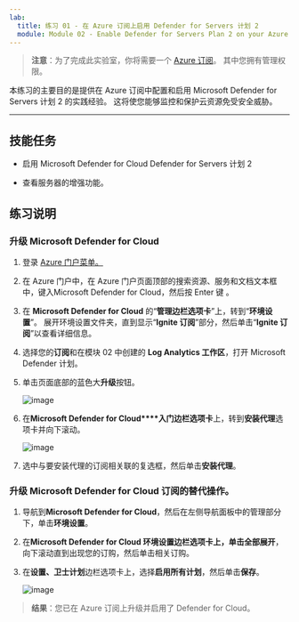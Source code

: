 ```yaml
---
lab:
  title: 练习 01 - 在 Azure 订阅上启用 Defender for Servers 计划 2
  module: Module 02 - Enable Defender for Servers Plan 2 on your Azure subscription
---
```



>**注意**：为了完成此实验室，你将需要一个 [Azure 订阅](https://azure.microsoft.com/en-us/free/?azure-portal=true)。 其中您拥有管理权限。 


本练习的主要目的是提供在 Azure 订阅中配置和启用 Microsoft Defender for Servers 计划 2 的实践经验。 这将使您能够监控和保护云资源免受安全威胁。 

---

## 技能任务

- 启用 Microsoft Defender for Cloud Defender for Servers 计划 2
  
- 查看服务器的增强功能。

## 练习说明

### 升级 Microsoft Defender for Cloud

1. 登录 [Azure 门户菜单。](https://portal.azure.com/)

2. 在 Azure 门户中，在 Azure 门户页面顶部的搜索资源、服务和文档文本框中，键入Microsoft Defender for Cloud，然后按 Enter 键  。

3. 在 **Microsoft Defender for Cloud** 的“**管理边栏选项卡**”上，转到“**环境设置**”。 展开环境设置文件夹，直到显示“**Ignite 订阅**”部分，然后单击“**Ignite 订阅**”以查看详细信息。

4. 选择您的**订阅**和在模块 02 中创建的 **Log Analytics 工作区**，打开 Microsoft Defender 计划。

5. 单击页面底部的蓝色大**升级**按钮。
   
    ![image](https://github.com/MicrosoftLearning/Secure-Azure-services-and-workloads-with-Microsoft-Cloud-Security-Benchmark/assets/91347931/256bd584-b04f-4d5b-81a7-c83dd1af3b4f)
   
6. 在**Microsoft Defender for Cloud****入门边栏选项卡**上，转到**安装代理**选项卡并向下滚动。

    ![image](https://github.com/MicrosoftLearning/Secure-Azure-services-and-workloads-with-Microsoft-Cloud-Security-Benchmark/assets/91347931/8120ec8f-23dc-4636-bc45-b415c7894b8c)

7. 选中与要安装代理的订阅相关联的复选框，然后单击**安装代理**。

### 升级 Microsoft Defender for Cloud 订阅的替代操作。

1. 导航到**Microsoft Defender for Cloud**，然后在左侧导航面板中的管理部分下，单击**环境设置**。
   
2. 在**Microsoft Defender for Cloud **环境设置边栏选项卡上，单击**全部展开**，向下滚动直到出现您的订购，然后单击相关订购。

3. 在**设置、卫士计划**边栏选项卡上，选择**启用所有计划**，然后单击**保存**。

   ![image](https://github.com/MicrosoftLearning/Secure-Azure-services-and-workloads-with-Microsoft-Defender-for-Cloud-regulatory-compliance-controls/assets/91347931/4b684851-98ae-4720-a3e3-afa99aab8c43)




   

   
> **结果**：您已在 Azure 订阅上升级并启用了 Defender for Cloud。
